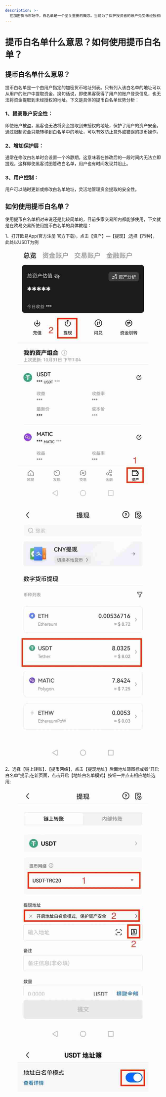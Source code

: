 ```yaml
---
description: >-
  在加密货币市场中，白名单是一个至关重要的概念。当前为了保护投资者的账户免受未经授权的提款和黑客攻击，很多交易平台都推出并实施提现白名单这一措施。提现白名单是一种安全措施，这种机制通过限制资金只能提到预先批准的地址来确保账户的安全性。尤其是需要处理大量地址时，批量添加白名单的功能显得尤为重要。简单介绍了提币白名单什么意思？可能还有人不理解。下面GTokenTool为大家通俗讲解提币白名单。
---
```


# 提币白名单什么意思？如何使用提币白名单？

## 提币白名单什么意思？

提币白名单是一个由用户指定的加密货币地址列表。只有列入该白名单的地址可以从用户的账户中提取资金。换句话说，即使黑客获得了用户的账户登录信息，也无法将资金提取到未经授权的地址。下文是具体的提币白名单优势分析：

### 1、提高账户安全性：

即使账户被盗，黑客也无法将资金提取到未授权的地址，保护了用户的资产安全。通过限制资金只能转移到白名单中的地址，可以有效防止意外或错误的提币操作。

### 2、增加保护层：

通常在修改白名单时会设置一个冷静期，这意味着在修改后的一段时间内无法立即提现，这样即使黑客试图篡改白名单，用户也有时间发现并阻止。

### 3、用户控制：

用户可以随时更新或修改白名单地址，灵活地管理资金提取的安全性。

## 如何使用提币白名单？

使用提币白名单相对来说还是比较简单的，目前多家交易所内都能够使用，下文就是在欧易交易所使用提币白名单的具体教程：

1、打开欧易App(官方注册 官方下载)，点击【资产】—【提现】;选择【币种】，此处以USDT为例

<figure><img src="../.gitbook/assets/1 (10).jpg" alt=""><figcaption></figcaption></figure>

<figure><img src="../.gitbook/assets/2 (10).jpg" alt=""><figcaption></figcaption></figure>

2、选择【链上转账】、【提币网络】，点击【提现地址】后面地址簿图标或者“开启白名单”提示;在新页面，点击开启【地址白名单模式】按钮—并点击相应地址选用;

<figure><img src="../.gitbook/assets/3 (8).jpg" alt=""><figcaption></figcaption></figure>

<figure><img src="../.gitbook/assets/4 (9).jpg" alt=""><figcaption></figcaption></figure>

3、在地址簿页面您可以关闭提币白名单，请按照页面提示完成验证。

<figure><img src="../.gitbook/assets/5 (5).jpg" alt=""><figcaption></figcaption></figure>

4、在提币白名单模式下，选用地址后，按提示输入【数量】—【提交】，完成提币操作。

<figure><img src="../.gitbook/assets/6 (3).jpg" alt=""><figcaption></figcaption></figure>

注：

提币白名单模式下，用户不可提币到手动输入的新地址，只能提币到地址簿内的地址。关闭白名单模式后，“手动输入新地址”功能即可恢复。 提币白名单与免认证地址的关系: 两者独立设定，互不影响。

如有不明白或者不清楚的地方，请加入官方电报群：[**https://t.me/gtokentool**](https://t.me/gtokentool)
